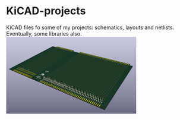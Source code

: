 # KiCAD-projects
KiCAD files fo some of my projects: schematics, layouts and netlists. Eventually, some libraries also.
<img src="./Multibus-1-extender/PCB_shot.jpg" width="350" title="Multibus 1 extender card">
